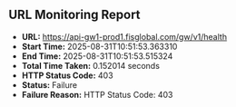 ## URL Monitoring Report

- **URL:** https://api-gw1-prod1.fisglobal.com/gw/v1/health
- **Start Time:** 2025-08-31T10:51:53.363310
- **End Time:** 2025-08-31T10:51:53.515324
- **Total Time Taken:** 0.152014 seconds
- **HTTP Status Code:** 403
- **Status:** Failure
- **Failure Reason:** HTTP Status Code: 403
